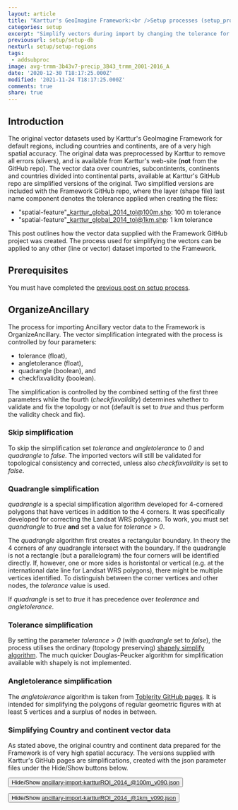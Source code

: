 ```yaml
---
layout: article
title: "Karttur's GeoImagine Framework:<br />Setup processes (setup_processes)<br />Simplify vector lines and polygons"
categories: setup
excerpt: "Simplify vectors during import by changing the tolerance for vertices positional accuracy"
previousurl: setup/setup-db
nexturl: setup/setup-regions
tags:
 - addsubproc
image: avg-trmm-3b43v7-precip_3B43_trmm_2001-2016_A
date: '2020-12-30 T18:17:25.000Z'
modified: '2021-11-24 T18:17:25.000Z'
comments: true
share: true
---
```

<script src="https://karttur.github.io/common/assets/js/karttur/togglediv.js"></script>

## Introduction

The original vector datasets used by Karttur's GeoImagine Framework for default regions, including countries and continents, are of a very high spatial accuracy. The original data was preprocessed by Karttur to remove all errors (slivers), and is available from Karttur's web-site (**not** from the GitHub repo). The vector data over countries, subcontintents, continents and countries divided into continental parts, available at Karttur's GitHub repo are simplified versions of the original. Two simplified versions are included with the Framework GitHub repo, where the layer (shape file) last name component denotes the tolerance applied when creating the files:

 - "spatial-feature"_karttur_global_2014_tol@100m.shp: 100 m tolerance
 - "spatial-feature"_karttur_global_2014_tol@1km.shp: 1 km tolerance

This post outlines how the vector data supplied with the Framework GitHub project was created. The process used for simplifying the vectors can be applied to any other (line or vector) dataset imported to the Framework.

## Prerequisites

You must have completed the [previous post on setup process](../setup-setup-processes/).

## OrganizeAncillary

The process for importing Ancillary vector data to the Framework is <span class='process'>OrganizeAncillary</span>. The vector simplification integrated with the process is controlled by four parameters:

- tolerance (float),
- angletolerance (float),
- quadrangle (boolean), and
- checkfixvalidity (boolean).

The simplification is controlled by the combined setting of the first three parameters while the fourth (_checkfixvalidity_) determines whether to validate and fix the topology or not (default is set to _true_ and thus perform the validity check and fix).

### Skip simplification

To skip the simplification set _tolerance_ and _angletolerance_ to _0_ and _quadrangle_ to _false_.
The imported vectors will still be validated for topological consistency and corrected, unless also _checkfixvalidity_ is set to _false_.

### Quadrangle simplification

_quadrangle_ is a special simplification algorithm developed for 4-cornered polygons that have vertices in addition to the 4 corners. It was specifically developed for correcting the Landsat WRS polygons. To work, you must set _quandrangle_ to _true_ **and** set a value for _tolerance_ > _0_.

The _quadrangle_ algorithm first creates a rectangular boundary. In theory the 4 corners of any quadrangle  intersect with the boundary. If the quadrangle is not a rectangle (but a parallelogram) the four corners will be identified directly. If, however, one or more sides is horistontal or vertical (e.g. at the international date line for Landsat WRS polygons), there might be multiple vertices identified. To distinguish between the corner vertices and other nodes, the _tolerance_ value is used.

If _quadrangle_ is set to _true_ it has precedence over _teolerance_ and _angletolerance_.

### Tolerance simplification

By setting the parameter _tolerance_ > _0_ (with _quadrangle_ set to _false_), the process utilises the ordinary (topology preserving) [<span class='package'>shapely</span> simplify algorithm](https://shapely.readthedocs.io/en/stable/manual.html). The much quicker Douglas-Peucker algorithm for simplification available with <span class='package'>shapely</span> is not implemented.

### Angletolerance simplification

The _angletolerance_ algorithm is taken from [Toblerity GitHub pages](https://github.com/Toblerity/Shapely/issues/1046). It is intended for simplifying the polygons of regular geometric figures with at least 5 vertices and a surplus of nodes in between.

### Simplifying Country and continent vector data

As stated above, the original country and continent data prepared for the Framework is of very high spatial accuracy. The versions supplied with Karttur's GitHub pages are simplifications, created with the json parameter files under the <span class='button'>Hide/Show</span> buttons below.

<button id= "togglesimplify100m" onclick="hiddencode('simplify100m')">Hide/Show ancillary-import-kartturROI_2014_@100m_v090.json</button>

<div id="simplify100m" style="display:none">

{% capture text-capture %}
{% raw %}

```
{
  "postgresdb": {
    "db": "geoimagine"
  },
  "userproject": {
    "userid": "karttur",
    "projectid": "karttur",
    "tractid": "karttur",
    "siteid": "*",
    "plotid": "*",
    "system": "ancillary"
  },
  "period": {
    "startyear": 2014,
    "endyear": 2014,
    "timestep": "singleyear"
  },
  "process": [
    {
      "processid": "OrganizeAncillary",
      "overwrite": true,
      "parameters": {
        "importcode": "shp",
        "epsg": "4326",
        "orgid": "karttur",
        "dsname": "globalROI",
        "dsversion": "1.0",
        "accessdate": "20170320",
        "regionid": "globe",
        "regioncat": "globe",
        "dataurl": "",
        "metaurl": "",
        "title": "Global default regions",
        "label": "Global default regions based on countries and continents",
        "tolerance": 0.00086,
        "checkfixvalidity": true
      },
      "srcpath": {
        "volume": ".",
        "hdr": "shp"
      },
      "dstpath": {
        "volume": "DEMDATA",
        "hdr": "shp"
      },
      "srcraw": [
        {
          "country": {
            "datadir": "data/political",
            "datafile": "countries_karttur_global_2014",
            "datalayer": "countries",
            "title": "Global countries (with iso-codes)",
            "label": "Cleaned vectors from ShareGeo representing global countries for 2014"
          }
        },
        {
          "country-continent": {
            "datadir": "data/political",
            "datafile": "countries-continents_karttur_global_2014",
            "datalayer": "countries-continents",
            "title": "Global countries (with iso-codes)",
            "label": "Cleaned vectors from ShareGeo representing global countries for 2014"
          }
        },
        {
          "continent-subregions": {
            "datadir": "data/political",
            "datafile": "continent-subregions_karttur_global_2014",
            "datalayer": "continent-subregions",
            "title": "Global countries (with iso-codes)",
            "label": "Cleaned vectors from ShareGeo representing global countries for 2014"
          }
        },
        {
          "continents": {
            "datadir": "data/political",
            "datafile": "continents_karttur_global_2014",
            "datalayer": "continents",
            "title": "Global countries (with iso-codes)",
            "label": "Cleaned vectors from ShareGeo representing global countries for 2014"
          }
        },
        {
          "marine-countries": {
            "datadir": "data/political",
            "datafile": "marine-countries_karttur_2014",
            "datalayer": "marine-countries",
            "title": "Global countries (with iso-codes)",
            "label": "Cleaned vectors from ShareGeo representing global countries for 2014"
          }
        },
        {
          "marine-continent-countries": {
            "datadir": "data/political",
            "datafile": "marine-continent-countries_karttur_2014",
            "datalayer": "marine-continent-countries",
            "title": "Global countries (with iso-codes)",
            "label": "Cleaned vectors from ShareGeo representing global countries for 2014"
          }
        },
        {
          "marine-continent-subregions": {
            "datadir": "data/political",
            "datafile": "marine-continent-subregions_karttur_2014",
            "datalayer": "marine-continent-subregions",
            "title": "Global countries (with iso-codes)",
            "label": "Cleaned vectors from ShareGeo representing global countries for 2014"
          }
        },
        {
          "marine-continents": {
            "datadir": "data/political",
            "datafile": "marine-continents_karttur_2014",
            "datalayer": "marine-continents",
            "title": "Global countries (with iso-codes)",
            "label": "Cleaned vectors from ShareGeo representing global countries for 2014"
          }
        }
      ],
      "dstcomp": [
        {
          "country": {
            "source": "karttur",
            "product": "karttur",
            "content": "defaultregions",
            "layerid": "country",
            "prefix": "country",
            "suffix": "tol@100m",
            "dataunit": "boundary",
            "celltype": "vector",
            "cellnull": "-32768",
            "masked": "Y",
            "measure": "N"
          }
        },
        {
          "country-continent": {
            "masked": "Y",
            "measure": "N",
            "source": "karttur",
            "product": "karttur",
            "content": "defaultregions",
            "layerid": "country-continent",
            "prefix": "country-continent",
            "suffix": "tol@100m",
            "dataunit": "boundary",
            "celltype": "vector",
            "cellnull": "-32768"
          }
        },
        {
          "continent-subregions": {
            "masked": "Y",
            "measure": "N",
            "source": "karttur",
            "product": "karttur",
            "content": "defaultregions",
            "layerid": "continent-subregions",
            "prefix": "continent-subregions",
            "suffix": "tol@100m",
            "dataunit": "boundary",
            "celltype": "vector",
            "cellnull": "-32768"
          }
        },
        {
          "continents": {
            "masked": "Y",
            "measure": "N",
            "source": "karttur",
            "product": "karttur",
            "content": "defaultregions",
            "layerid": "continents",
            "prefix": "continents",
            "suffix": "tol@100m",
            "dataunit": "boundary",
            "celltype": "vector",
            "cellnull": "-32768"
          }
        },
        {
          "marine-countries": {
            "masked": "Y",
            "measure": "N",
            "source": "karttur",
            "product": "karttur",
            "content": "defaultregions",
            "layerid": "marine-countries",
            "prefix": "marine-countries",
            "suffix": "tol@100m",
            "dataunit": "boundary",
            "celltype": "vector",
            "cellnull": "-32768"
          }
        },
        {
          "marine-continent-countries": {
            "masked": "Y",
            "measure": "N",
            "source": "karttur",
            "product": "karttur",
            "content": "defaultregions",
            "layerid": "marine-continent-countries",
            "prefix": "marine-continent-countries",
            "suffix": "tol@100m",
            "dataunit": "boundary",
            "celltype": "vector",
            "cellnull": "-32768"
          }
        },
        {
          "marine-continent-subregions": {
            "masked": "Y",
            "measure": "N",
            "source": "karttur",
            "product": "karttur",
            "content": "defaultregions",
            "layerid": "marine-continent-subregions",
            "prefix": "marine-continent-subregions",
            "suffix": "tol@100m",
            "dataunit": "boundary",
            "celltype": "vector",
            "cellnull": "-32768"
          }
        },
        {
          "marine-continents": {
            "masked": "Y",
            "measure": "N",
            "source": "karttur",
            "product": "karttur",
            "content": "defaultregions",
            "layerid": "marine-continents",
            "prefix": "marine-continents",
            "suffix": "tol@100m",
            "dataunit": "boundary",
            "celltype": "vector",
            "cellnull": "-32768"
          }
        }
      ]
    }
  ]
}
```
{% endraw %}
{% endcapture %}
{% include widgets/toggle-code.html  toggle-text=text-capture  %}
</div>

<button id= "togglesimplify1km" onclick="hiddencode('simplify1km')">Hide/Show ancillary-import-kartturROI_2014_@1km_v090.json</button>

<div id="simplify1km" style="display:none">

{% capture text-capture %}
{% raw %}

```
{
  "postgresdb": {
    "db": "geoimagine"
  },
  "userproject": {
    "userid": "karttur",
    "projectid": "karttur",
    "tractid": "karttur",
    "siteid": "*",
    "plotid": "*",
    "system": "ancillary"
  },
  "period": {
    "startyear": 2014,
    "endyear": 2014,
    "timestep": "singleyear"
  },
  "process": [
    {
      "processid": "OrganizeAncillary",
      "overwrite": true,
      "parameters": {
        "importcode": "shp",
        "epsg": "4326",
        "orgid": "karttur",
        "dsname": "globalROI",
        "dsversion": "1.0",
        "accessdate": "20170320",
        "regionid": "globe",
        "regioncat": "globe",
        "dataurl": "",
        "metaurl": "",
        "title": "Global default regions",
        "label": "Global default regions based on countries and continents",
        "tolerance": 0.0086,
        "checkfixvalidity": true
      },
      "srcpath": {
        "volume": ".",
        "hdr": "shp"
      },
      "dstpath": {
        "volume": "DEMDATA",
        "hdr": "shp"
      },
      "srcraw": [
        {
          "country": {
            "datadir": "data/political",
            "datafile": "countries_karttur_global_2014",
            "datalayer": "countries",
            "title": "Global countries (with iso-codes)",
            "label": "Cleaned vectors from ShareGeo representing global countries for 2014"
          }
        },
        {
          "country-continent": {
            "datadir": "data/political",
            "datafile": "countries-continents_karttur_global_2014",
            "datalayer": "countries-continents",
            "title": "Global countries (with iso-codes)",
            "label": "Cleaned vectors from ShareGeo representing global countries for 2014"
          }
        },
        {
          "continent-subregions": {
            "datadir": "data/political",
            "datafile": "continent-subregions_karttur_global_2014",
            "datalayer": "continent-subregions",
            "title": "Global countries (with iso-codes)",
            "label": "Cleaned vectors from ShareGeo representing global countries for 2014"
          }
        },
        {
          "continents": {
            "datadir": "data/political",
            "datafile": "continents_karttur_global_2014",
            "datalayer": "continents",
            "title": "Global countries (with iso-codes)",
            "label": "Cleaned vectors from ShareGeo representing global countries for 2014"
          }
        },
        {
          "marine-countries": {
            "datadir": "data/political",
            "datafile": "marine-countries_karttur_2014",
            "datalayer": "marine-countries",
            "title": "Global countries (with iso-codes)",
            "label": "Cleaned vectors from ShareGeo representing global countries for 2014"
          }
        },
        {
          "marine-continent-countries": {
            "datadir": "data/political",
            "datafile": "marine-continent-countries_karttur_2014",
            "datalayer": "marine-continent-countries",
            "title": "Global countries (with iso-codes)",
            "label": "Cleaned vectors from ShareGeo representing global countries for 2014"
          }
        },
        {
          "marine-continent-subregions": {
            "datadir": "data/political",
            "datafile": "marine-continent-subregions_karttur_2014",
            "datalayer": "marine-continent-subregions",
            "title": "Global countries (with iso-codes)",
            "label": "Cleaned vectors from ShareGeo representing global countries for 2014"
          }
        },
        {
          "marine-continents": {
            "datadir": "data/political",
            "datafile": "marine-continents_karttur_2014",
            "datalayer": "marine-continents",
            "title": "Global countries (with iso-codes)",
            "label": "Cleaned vectors from ShareGeo representing global countries for 2014"
          }
        },
        {
          "land": {
            "datadir": "data/political",
            "datafile": "land_karttur_global_2014_tol@1km",
            "datalayer": "land",
            "title": "Global land mass at 1 km tolerance",
            "label": "Uncleaned with with overlaps and gaps"
          }
        }
      ],
      "dstcomp": [
        {
          "country": {
            "source": "karttur",
            "product": "karttur",
            "content": "defaultregions",
            "layerid": "country",
            "prefix": "country",
            "suffix": "tol@1km",
            "dataunit": "boundary",
            "celltype": "vector",
            "cellnull": "-32768",
            "masked": "Y",
            "measure": "N"
          }
        },
        {
          "country-continent": {
            "masked": "Y",
            "measure": "N",
            "source": "karttur",
            "product": "karttur",
            "content": "defaultregions",
            "layerid": "country-continent",
            "prefix": "country-continent",
            "suffix": "tol@1km",
            "dataunit": "boundary",
            "celltype": "vector",
            "cellnull": "-32768"
          }
        },
        {
          "continent-subregions": {
            "masked": "Y",
            "measure": "N",
            "source": "karttur",
            "product": "karttur",
            "content": "defaultregions",
            "layerid": "continent-subregions",
            "prefix": "continent-subregions",
            "suffix": "tol@1km",
            "dataunit": "boundary",
            "celltype": "vector",
            "cellnull": "-32768"
          }
        },
        {
          "continents": {
            "masked": "Y",
            "measure": "N",
            "source": "karttur",
            "product": "karttur",
            "content": "defaultregions",
            "layerid": "continents",
            "prefix": "continents",
            "suffix": "tol@1km",
            "dataunit": "boundary",
            "celltype": "vector",
            "cellnull": "-32768"
          }
        },
        {
          "marine-countries": {
            "masked": "Y",
            "measure": "N",
            "source": "karttur",
            "product": "karttur",
            "content": "defaultregions",
            "layerid": "marine-countries",
            "prefix": "marine-countries",
            "suffix": "tol@1km",
            "dataunit": "boundary",
            "celltype": "vector",
            "cellnull": "-32768"
          }
        },
        {
          "marine-continent-countries": {
            "masked": "Y",
            "measure": "N",
            "source": "karttur",
            "product": "karttur",
            "content": "defaultregions",
            "layerid": "marine-continent-countries",
            "prefix": "marine-continent-countries",
            "suffix": "tol@1km",
            "dataunit": "boundary",
            "celltype": "vector",
            "cellnull": "-32768"
          }
        },
        {
          "marine-continent-subregions": {
            "masked": "Y",
            "measure": "N",
            "source": "karttur",
            "product": "karttur",
            "content": "defaultregions",
            "layerid": "marine-continent-subregions",
            "prefix": "marine-continent-subregions",
            "suffix": "tol@1km",
            "dataunit": "boundary",
            "celltype": "vector",
            "cellnull": "-32768"
          }
        },
        {
          "marine-continents": {
            "masked": "Y",
            "measure": "N",
            "source": "karttur",
            "product": "karttur",
            "content": "defaultregions",
            "layerid": "marine-continents",
            "prefix": "marine-continents",
            "suffix": "tol@1km",
            "dataunit": "boundary",
            "celltype": "vector",
            "cellnull": "-32768"
          }
        },
        {
          "land": {
            "masked": "Y",
            "measure": "N",
            "source": "karttur",
            "product": "karttur",
            "content": "defaultregions",
            "layerid": "land",
            "prefix": "land",
            "suffix": "tol@1km",
            "dataunit": "boundary",
            "celltype": "vector",
            "cellnull": "-32768"
          }
        }
      ]
    }
  ]
}
```
{% endraw %}
{% endcapture %}
{% include widgets/toggle-code.html  toggle-text=text-capture  %}
</div>
